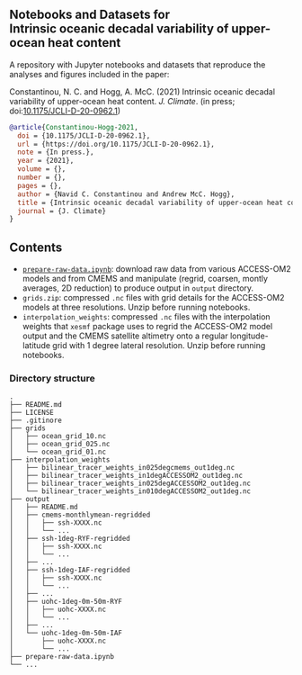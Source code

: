 ## Notebooks and Datasets for <br/> Intrinsic oceanic decadal variability of upper-ocean heat content

A repository with Jupyter notebooks and datasets that reproduce the analyses and figures included in the paper:

Constantinou, N. C. and Hogg, A. McC. (2021) Intrinsic oceanic decadal variability of upper-ocean heat content. _J. Climate_. (in press; doi:[10.1175/JCLI-D-20-0962.1](https://doi.org/10.1175/JCLI-D-20-0962.1))


```bibtex
@article{Constantinou-Hogg-2021,
  doi = {10.1175/JCLI-D-20-0962.1},
  url = {https://doi.org/10.1175/JCLI-D-20-0962.1},
  note = {In press.},
  year = {2021},
  volume = {},
  number = {},
  pages = {},
  author = {Navid C. Constantinou and Andrew McC. Hogg},
  title = {Intrinsic oceanic decadal variability of upper-ocean heat content},
  journal = {J. Climate}
}
```


## Contents

- [`prepare-raw-data.ipynb`](https://nbviewer.jupyter.org/github/navidcy/IntrinsicOceanicLFVariabilityUOHC/blob/master/prepare-raw-data.ipynb): download raw data from various ACCESS-OM2 models and from CMEMS and manipulate (regrid, coarsen, montly averages, 2D reduction) to produce output in `output` directory.
- `grids.zip`: compressed `.nc` files with grid details for the ACCESS-OM2 models at three resolutions. Unzip before running notebooks.
- `interpolation_weights`: compressed `.nc` files with the interpolation weights that `xesmf` package uses to regrid the ACCESS-OM2 model output and the CMEMS satellite altimetry onto a regular longitude-latitude grid with 1 degree lateral resolution. Unzip before running notebooks.

### Directory structure

```
.
├── README.md
├── LICENSE
├── .gitinore
├── grids
│   ├── ocean_grid_10.nc
│   ├── ocean_grid_025.nc
│   └── ocean_grid_01.nc
├── interpolation_weights
│   ├── bilinear_tracer_weights_in025degcmems_out1deg.nc
│   ├── bilinear_tracer_weights_in1degACCESSOM2_out1deg.nc
│   ├── bilinear_tracer_weights_in025degACCESSOM2_out1deg.nc
│   └── bilinear_tracer_weights_in010degACCESSOM2_out1deg.nc
├── output
│   ├── README.md
│   ├── cmems-monthlymean-regridded
│   │   ├── ssh-XXXX.nc
│   │   └── ...
│   ├── ssh-1deg-RYF-regridded
│   │   ├── ssh-XXXX.nc
│   │   └── ...
│   ├── ...
│   ├── ssh-1deg-IAF-regridded
│   │   ├── ssh-XXXX.nc
│   │   └── ...
│   ├── ...
│   ├── uohc-1deg-0m-50m-RYF
│   │   ├── uohc-XXXX.nc
│   │   └── ...
│   ├── ...
│   └── uohc-1deg-0m-50m-IAF
│       ├── uohc-XXXX.nc
│       └── ...
├── prepare-raw-data.ipynb
└── ...
```
